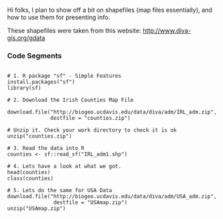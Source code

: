 Hi folks,
I plan to show off a bit on shapefiles (map files essentially), and how to use them for presenting info.

These shapefiles were taken from this website:  http://www.diva-gis.org/gdata

### Code Segments
<pre><code>
# 1. R package "sf" - Simple Features 
install.packages("sf")
library(sf)

# 2. Download the Irish Counties Map File

download.file("http://biogeo.ucdavis.edu/data/diva/adm/IRL_adm.zip",
              destfile = "counties.zip")

# Unzip it. Check your work directory to check it is ok
unzip("counties.zip")

# 3. Read the data into R
counties <- sf::read_sf("IRL_adm1.shp")

# 4. Lets have a look at what we got.
head(counties)
class(counties)

# 5. Lets do the same for USA Data 
download.file("http://biogeo.ucdavis.edu/data/diva/adm/USA_adm.zip", 
               destfile = "USAmap.zip")
unzip("USAmap.zip")               

</code></pre>

